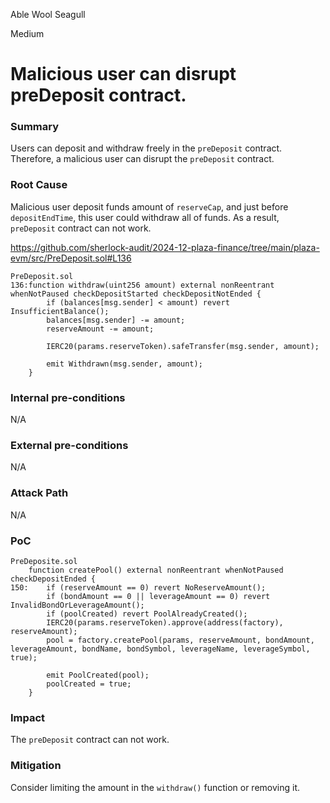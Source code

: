 Able Wool Seagull

Medium

# Malicious user can disrupt preDeposit contract.


### Summary
Users can deposit and withdraw freely in the `preDeposit` contract. Therefore, a malicious user can disrupt the `preDeposit` contract.

### Root Cause
Malicious user deposit funds amount of `reserveCap`, and just before `depositEndTime`, this user could withdraw all of funds.
As a result, `preDeposit` contract can not work.

https://github.com/sherlock-audit/2024-12-plaza-finance/tree/main/plaza-evm/src/PreDeposit.sol#L136
```solidity
PreDeposit.sol
136:function withdraw(uint256 amount) external nonReentrant whenNotPaused checkDepositStarted checkDepositNotEnded {
        if (balances[msg.sender] < amount) revert InsufficientBalance();
        balances[msg.sender] -= amount;
        reserveAmount -= amount;

        IERC20(params.reserveToken).safeTransfer(msg.sender, amount);

        emit Withdrawn(msg.sender, amount);
    }
```

### Internal pre-conditions
N/A

### External pre-conditions
N/A

### Attack Path
N/A

### PoC
```solidity
PreDeposite.sol
    function createPool() external nonReentrant whenNotPaused checkDepositEnded {
150:    if (reserveAmount == 0) revert NoReserveAmount();
        if (bondAmount == 0 || leverageAmount == 0) revert InvalidBondOrLeverageAmount();
        if (poolCreated) revert PoolAlreadyCreated();
        IERC20(params.reserveToken).approve(address(factory), reserveAmount);
        pool = factory.createPool(params, reserveAmount, bondAmount, leverageAmount, bondName, bondSymbol, leverageName, leverageSymbol, true);

        emit PoolCreated(pool);
        poolCreated = true;
    }
```

### Impact
The `preDeposit` contract can not work.

### Mitigation
Consider limiting the amount in the `withdraw()` function or removing it.

